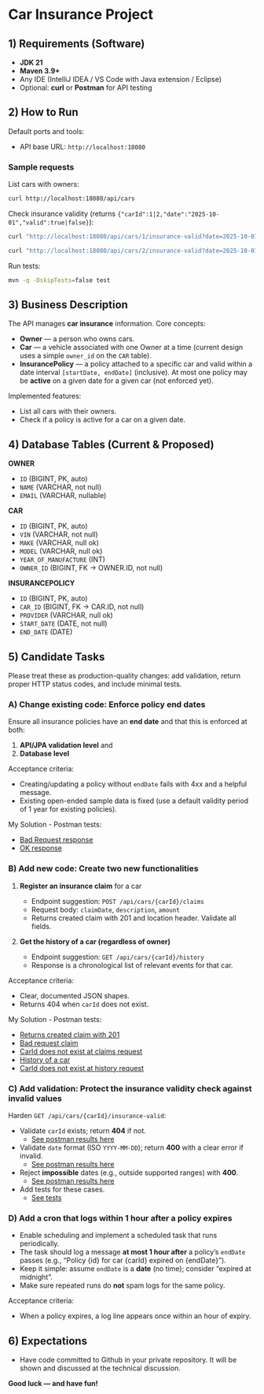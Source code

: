 # Car Insurance Project

## 1) Requirements (Software)

- **JDK 21**
- **Maven 3.9+**
- Any IDE (IntelliJ IDEA / VS Code with Java extension / Eclipse)
- Optional: **curl** or **Postman** for API testing

## 2) How to Run

Default ports and tools:
- API base URL: `http://localhost:18080`

### Sample requests

List cars with owners:
```bash
curl http://localhost:18080/api/cars
```

Check insurance validity (returns `{"carId":1|2,"date":"2025-10-01","valid":true|false}`):
```bash
curl "http://localhost:18080/api/cars/1/insurance-valid?date=2025-10-01"
```
```bash
curl "http://localhost:18080/api/cars/2/insurance-valid?date=2025-10-01"
```

Run tests:
```bash
mvn -q -DskipTests=false test
```

## 3) Business Description

The API manages **car insurance** information. Core concepts:

- **Owner** — a person who owns cars.
- **Car** — a vehicle associated with one Owner at a time (current design uses a simple `owner_id` on the `CAR` table).
- **InsurancePolicy** — a policy attached to a specific car and valid within a date interval `[startDate, endDate]` (inclusive). At most one policy may be **active** on a given date for a given car (not enforced yet).

Implemented features:
- List all cars with their owners.
- Check if a policy is active for a car on a given date.


## 4) Database Tables (Current & Proposed)

**OWNER**
- `ID` (BIGINT, PK, auto)
- `NAME` (VARCHAR, not null)
- `EMAIL` (VARCHAR, nullable)

**CAR**
- `ID` (BIGINT, PK, auto)
- `VIN` (VARCHAR, not null)
- `MAKE` (VARCHAR, null ok)
- `MODEL` (VARCHAR, null ok)
- `YEAR_OF_MANUFACTURE` (INT)
- `OWNER_ID` (BIGINT, FK → OWNER.ID, not null)

**INSURANCEPOLICY**
- `ID` (BIGINT, PK, auto)
- `CAR_ID` (BIGINT, FK → CAR.ID, not null)
- `PROVIDER` (VARCHAR, null ok)
- `START_DATE` (DATE, not null)
- `END_DATE` (DATE)

## 5) Candidate Tasks

Please treat these as production-quality changes: add validation, return proper HTTP status codes, and include minimal tests.

### A) Change existing code: Enforce policy end dates

Ensure all insurance policies have an **end date** and that this is enforced at both:
1. **API/JPA validation level** and
2. **Database level**

Acceptance criteria:
- Creating/updating a policy without `endDate` fails with 4xx and a helpful message.
- Existing open-ended sample data is fixed (use a default validity period of 1 year for existing policies).

My Solution - Postman tests:
- [Bad Request response](src\main\resources\BadReq.png)
- [OK response](src\main\resources\OkReq.png)


### B) Add new code: Create two new functionalities

1. **Register an insurance claim** for a car
    - Endpoint suggestion: `POST /api/cars/{carId}/claims`
    - Request body: `claimDate`, `description`, `amount`
    - Returns created claim with 201 and location header. Validate all fields.

2. **Get the history of a car (regardless of owner)**
    - Endpoint suggestion: `GET /api/cars/{carId}/history`
    - Response is a chronological list of relevant events for that car.

Acceptance criteria:
- Clear, documented JSON shapes.
- Returns 404 when `carId` does not exist.

My Solution - Postman tests:
- [Returns created claim with 201](src\main\resources\ClaimsOkReq.png)
- [Bad request claim](src\main\resources\ClaimsBadReqReq.png)
- [CarId does not exist at claims request](src\main\resources\ClaimsNotFoundReq.png)
- [History of a car](src\main\resources\HistoryOkReq.png)
- [CarId does not exist at history request](src\main\resources\HistoryNotFoundReq.png)

### C) Add validation: Protect the insurance validity check against invalid values

Harden `GET /api/cars/{carId}/insurance-valid`:

- Validate `carId` exists; return **404** if not.
  - [See postman results here](src/main/resources/Insurance-ValidNotFoundReq.png)
- Validate `date` format (ISO `YYYY-MM-DD`); return **400** with a clear error if invalid.
  - [See postman results here](src/main/resources/Insurance-Valid_InvalidDateRequest.png)
- Reject **impossible** dates (e.g., outside supported ranges) with **400**.
  - [See postman results here](src/main/resources/Insurance-Valid_OutOfRangeRequest.png)
- Add tests for these cases.
  - [See tests](src/main/resources/passedTests.png)

### D) Add a cron that logs within 1 hour after a policy expires

- Enable scheduling and implement a scheduled task that runs periodically.
- The task should log a message **at most 1 hour after** a policy’s `endDate` passes (e.g., “Policy {id} for car {carId} expired on {endDate}”).
- Keep it simple: assume `endDate` is a **date** (no time); consider “expired at midnight”.
- Make sure repeated runs do **not** spam logs for the same policy.

Acceptance criteria:
- When a policy expires, a log line appears once within an hour of expiry.

## 6) Expectations

- Have code committed to Github in your private repository. It will be shown and discussed at the technical discussion.

**Good luck — and have fun!**
